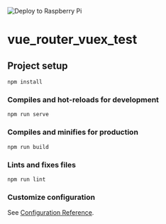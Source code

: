 ![Deploy to Raspberry Pi](https://github.com/iqhater/vue_router_vuex/workflows/Deploy%20to%20Raspberry%20Pi/badge.svg?branch=master)

# vue_router_vuex_test

## Project setup
```
npm install
```

### Compiles and hot-reloads for development
```
npm run serve
```

### Compiles and minifies for production
```
npm run build
```

### Lints and fixes files
```
npm run lint
```

### Customize configuration
See [Configuration Reference](https://cli.vuejs.org/config/).
